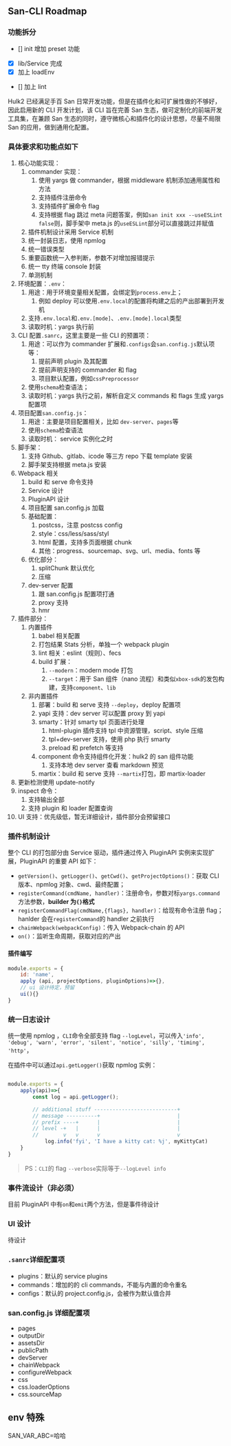 ## San-CLI Roadmap

### 功能拆分

-   [] init 增加 preset 功能
-   [x] lib/Service 完成
-   [x] 加上 loadEnv
-   [] 加上 lint

Hulk2 已经满足手百 San 日常开发功能，但是在插件化和可扩展性做的不够好，因此启用新的 CLI 开发计划，该 CLI 旨在完善 San 生态，做可定制化的前端开发工具集，在兼顾 San 生态的同时，遵守微核心和插件化的设计思想，尽量不局限 San 的应用，做到通用化配置。

### 具体要求和功能点如下

1. 核心功能实现：
    1. commander 实现：
        1. 使用 yargs 做 commander，根据 middleware 机制添加通用属性和方法
        2. 支持插件注册命令
        3. 支持插件扩展命令 flag
        4. 支持根据 flag 跳过 meta 问题答案，例如`san init xxx --useESLint false`则，脚手架中 meta.js 的`useESLint`部分可以直接跳过并赋值
    2. 插件机制设计采用 Service 机制
    3. 统一封装日志，使用 npmlog
    4. 统一错误类型
    5. 重要函数统一入参判断，参数不对增加报错提示
    6. 统一 tty 终端 console 封装
    7. 单测机制
2. 环境配置：`.env`：
    1. 用途：用于环境变量相关配置，会绑定到`process.env`上；
        1. 例如 deploy 可以使用`.env.local`的配置将构建之后的产出部署到开发机
    2. 支持`.env.local`和`.env.[mode]`、`.env.[mode].local`类型
    3. 读取时机：yargs 执行前
3. CLI 配置`.sanrc`，这里主要是一些 CLI 的预置项：
    1. 用途：可以作为 commander 扩展和`.configs`会`san.config.js`默认项等：
        1. 提前声明 plugin 及其配置
        2. 提前声明支持的 commander 和 flag
        3. 项目默认配置，例如`cssPreprocessor`
    2. 使用`schema`检查语法；
    3. 读取时机：yargs 执行之前，解析自定义 commands 和 flags 生成 yargs 配置项
4. 项目配置`san.config.js`：
    1. 用途：主要是项目配置相关，比如 `dev-server`、`pages`等
    2. 使用`schema`检查语法
    3. 读取时机： service 实例化之时
5. 脚手架：
    1. 支持 Github、gitlab、icode 等三方 repo 下载 template 安装
    2. 脚手架支持根据 meta.js 安装
6. Webpack 相关
    1. build 和 serve 命令支持
    2. Service 设计
    3. PluginAPI 设计
    4. 项目配置 san.config.js 加载
    5. 基础配置：
        1. postcss，注意 postcss config
        2. style：css/less/sass/styl
        3. html 配置，支持多页面根据 chunk
        4. 其他：progress、sourcemap、svg、url、media、fonts 等
    6. 优化部分：
        1. splitChunk 默认优化
        2. 压缩
    7. dev-server 配置
        1. 跟 san.config.js 配置项打通
        2. proxy 支持
        3. hmr
7. 插件部分：
    1. 内置插件
        1. babel 相关配置
        2. 打包结果 Stats 分析，单独一个 webpack plugin
        3. lint 相关：eslint（规则）、fecs
        4. build 扩展：
            1. `--modern`：modern mode 打包
            2. `--target`：用于 San 组件（nano 流程）和类似`xbox-sdk`的发包构建，支持`component`、`lib`
    2. 非内置插件
        1. 部署：build 和 serve 支持 `--deploy`，deploy 配置项
        2. yapi 支持：dev server 可以配置 proxy 到 yapi
        3. smarty：针对 smarty tpl 页面进行处理
            1. html-plugin 插件支持 tpl 中资源管理，script、style 压缩
            2. tpl+dev-server 支持，使用 php 执行 smarty
            3. preload 和 prefetch 等支持
        4. component 命令支持组件化开发：hulk2 的 san 组件功能
            1. 支持本地 dev server 查看 markdown 预览
        5. martix：build 和 serve 支持 `--martix`打包，即 martix-loader
8. 更新检测使用 update-notify
9. inspect 命令：
    1. 支持输出全部
    2. 支持 plugin 和 loader 配置查询
10. UI 支持：优先级低，暂无详细设计，插件部分会预留接口

### 插件机制设计

整个 CLI 的打包部分由 Service 驱动，插件通过传入 PluginAPI 实例来实现扩展，PluginAPI 的重要 API 如下：

-   `getVersion()`、`getLogger()`、`getCwd()`、`getProjectOptions()`：获取 CLI 版本、npmlog 对象、cwd、最终配置；
-   `registerCommand(cmdName, handler)`：注册命令，参数对标`yargs.command`方法参数，**builder 为`{}`格式**
-   `registerCommandFlag(cmdName,{flags}, handler)`：给现有命令注册 flag；hanlder 会在`registerCommand`的 handler 之前执行
-   `chainWebpack(webpackConfig)`：传入 Webpack-chain 的 API
-   `on()`：监听生命周期，获取对应的产出

#### 插件编写

```js
module.exports = {
    id: 'name',
    apply (api, projectOptions, pluginOptions)=>{},
    // ui 设计待定，预留
    ui(){}
}
```

### 统一日志设计

统一使用 npmlog ，`CLI`命令全部支持 flag `--logLevel`，可以传入`'info', 'debug', 'warn', 'error', 'silent', 'notice', 'silly', 'timing', 'http'`，

在插件中可以通过`api.getLogger()`获取 npmlog 实例：

```js

module.exports = {
    apply(api)=>{
        const log = api.getLogger();

        // additional stuff ---------------------------+
        // message ----------+                         |
        // prefix ----+      |                         |
        // level -+   |      |                         |
        //        v   v      v                         v
            log.info('fyi', 'I have a kitty cat: %j', myKittyCat)
    }
}

```

> PS：`CLI`的 flag `--verbose`实际等于`--logLevel info`

### 事件流设计（非必须）

目前 PluginAPI 中有`on`和`emit`两个方法，但是事件待设计

### UI 设计

待设计

### `.sanrc`详细配置项

-   plugins：默认的 service plugins
-   commands：增加的的 cli commands，不能与内置的命令重名
-   configs：默认的 project.config.js，会被作为默认值合并

### san.config.js 详细配置项

-   pages
-   outputDir
-   assetsDir
-   publicPath
-   devServer
-   chainWebpack
-   configureWebpack
-   css
-   css.loaderOptions
-   css.sourceMap

## env 特殊
SAN_VAR_ABC=哈哈
